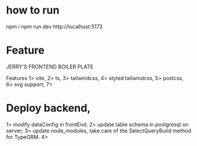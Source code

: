 # how to run
npm i
npm run dev
http://localhost:5173


# Feature
JERRY'S FRONTEND BOILER PLATE

Features
1> vite,
2> ts,
3> tailwindcss,
4> styled tailwindcss,
5> postcss,
6> svg support,
7> 

# Deploy backend,
1> modify dataConfig in frontEnd;
2> update table schema in postgresql on server;
3> update node_modules, take care of the SelectQueryBuild method for TypeORM.
4> 